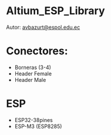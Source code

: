 # Altium_ESP_Library
Autor: avbazurt@espol.edu.ec

# Conectores:
* Borneras (3-4)
* Header Female
* Header Male

# ESP
* ESP32-38pines
* ESP-M3 (ESP8285)
